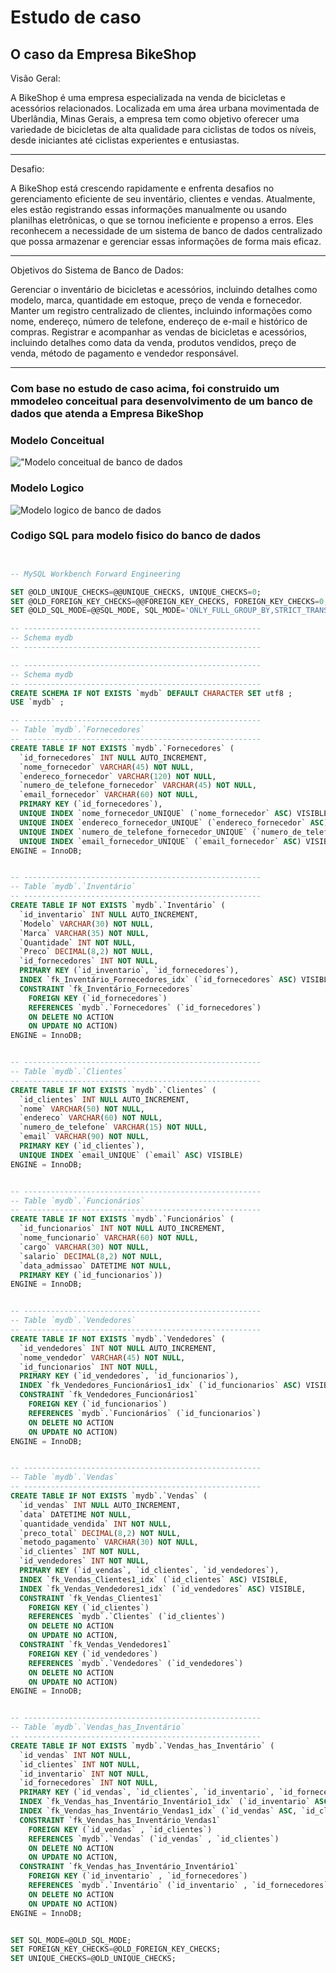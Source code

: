 # Estudo de caso
## O caso da Empresa BikeShop

Visão Geral:

A BikeShop é uma empresa especializada na venda de bicicletas e acessórios relacionados. 
Localizada em uma área urbana movimentada de Uberlândia, Minas Gerais, a empresa tem 
como objetivo oferecer uma variedade de bicicletas de alta qualidade para ciclistas de todos os 
níveis, desde iniciantes até ciclistas experientes e entusiastas.

---

Desafio:

A BikeShop está crescendo rapidamente e enfrenta desafios no gerenciamento eficiente de seu 
inventário, clientes e vendas. Atualmente, eles estão registrando essas informações 
manualmente ou usando planilhas eletrônicas, o que se tornou ineficiente e propenso a erros. 
Eles reconhecem a necessidade de um sistema de banco de dados centralizado que possa 
armazenar e gerenciar essas informações de forma mais eficaz.

---

Objetivos do Sistema de Banco de Dados:

Gerenciar o inventário de bicicletas e acessórios, incluindo detalhes como modelo, marca, 
quantidade em estoque, preço de venda e fornecedor.
Manter um registro centralizado de clientes, incluindo informações como nome, endereço, 
número de telefone, endereço de e-mail e histórico de compras.
Registrar e acompanhar as vendas de bicicletas e acessórios, incluindo detalhes como data da 
venda, produtos vendidos, preço de venda, método de pagamento e vendedor responsável.

---

### Com base no estudo de caso acima, foi construido um mmodeleo conceitual para desenvolvimento de um banco de dados que atenda a Empresa BikeShop

### Modelo Conceitual

!["Modelo conceitual de banco de dados](modelo-conceitual-BikeShop.png)

### Modelo Logico

![Modelo logico de banco de dados](modelo-logico-BikeShop.png)

### Codigo SQL para modelo fisico do banco de dados 

```sql


-- MySQL Workbench Forward Engineering

SET @OLD_UNIQUE_CHECKS=@@UNIQUE_CHECKS, UNIQUE_CHECKS=0;
SET @OLD_FOREIGN_KEY_CHECKS=@@FOREIGN_KEY_CHECKS, FOREIGN_KEY_CHECKS=0;
SET @OLD_SQL_MODE=@@SQL_MODE, SQL_MODE='ONLY_FULL_GROUP_BY,STRICT_TRANS_TABLES,NO_ZERO_IN_DATE,NO_ZERO_DATE,ERROR_FOR_DIVISION_BY_ZERO,NO_ENGINE_SUBSTITUTION';

-- -----------------------------------------------------
-- Schema mydb
-- -----------------------------------------------------

-- -----------------------------------------------------
-- Schema mydb
-- -----------------------------------------------------
CREATE SCHEMA IF NOT EXISTS `mydb` DEFAULT CHARACTER SET utf8 ;
USE `mydb` ;

-- -----------------------------------------------------
-- Table `mydb`.`Fornecedores`
-- -----------------------------------------------------
CREATE TABLE IF NOT EXISTS `mydb`.`Fornecedores` (
  `id_fornecedores` INT NULL AUTO_INCREMENT,
  `nome_fornecedor` VARCHAR(45) NOT NULL,
  `endereco_fornecedor` VARCHAR(120) NOT NULL,
  `numero_de_telefone_fornecedor` VARCHAR(45) NOT NULL,
  `email_fornecedor` VARCHAR(60) NOT NULL,
  PRIMARY KEY (`id_fornecedores`),
  UNIQUE INDEX `nome_fornecedor_UNIQUE` (`nome_fornecedor` ASC) VISIBLE,
  UNIQUE INDEX `endereco_fornecedor_UNIQUE` (`endereco_fornecedor` ASC) VISIBLE,
  UNIQUE INDEX `numero_de_telefone_fornecedor_UNIQUE` (`numero_de_telefone_fornecedor` ASC) VISIBLE,
  UNIQUE INDEX `email_fornecedor_UNIQUE` (`email_fornecedor` ASC) VISIBLE)
ENGINE = InnoDB;


-- -----------------------------------------------------
-- Table `mydb`.`Inventário`
-- -----------------------------------------------------
CREATE TABLE IF NOT EXISTS `mydb`.`Inventário` (
  `id_inventario` INT NULL AUTO_INCREMENT,
  `Modelo` VARCHAR(30) NOT NULL,
  `Marca` VARCHAR(35) NOT NULL,
  `Quantidade` INT NOT NULL,
  `Preco` DECIMAL(8,2) NOT NULL,
  `id_fornecedores` INT NOT NULL,
  PRIMARY KEY (`id_inventario`, `id_fornecedores`),
  INDEX `fk_Inventário_Fornecedores_idx` (`id_fornecedores` ASC) VISIBLE,
  CONSTRAINT `fk_Inventário_Fornecedores`
    FOREIGN KEY (`id_fornecedores`)
    REFERENCES `mydb`.`Fornecedores` (`id_fornecedores`)
    ON DELETE NO ACTION
    ON UPDATE NO ACTION)
ENGINE = InnoDB;


-- -----------------------------------------------------
-- Table `mydb`.`Clientes`
-- -----------------------------------------------------
CREATE TABLE IF NOT EXISTS `mydb`.`Clientes` (
  `id_clientes` INT NULL AUTO_INCREMENT,
  `nome` VARCHAR(50) NOT NULL,
  `endereco` VARCHAR(60) NOT NULL,
  `numero_de_telefone` VARCHAR(15) NOT NULL,
  `email` VARCHAR(90) NOT NULL,
  PRIMARY KEY (`id_clientes`),
  UNIQUE INDEX `email_UNIQUE` (`email` ASC) VISIBLE)
ENGINE = InnoDB;


-- -----------------------------------------------------
-- Table `mydb`.`Funcionários`
-- -----------------------------------------------------
CREATE TABLE IF NOT EXISTS `mydb`.`Funcionários` (
  `id_funcionarios` INT NOT NULL AUTO_INCREMENT,
  `nome_funcionario` VARCHAR(60) NOT NULL,
  `cargo` VARCHAR(30) NOT NULL,
  `salario` DECIMAL(8,2) NOT NULL,
  `data_admissao` DATETIME NOT NULL,
  PRIMARY KEY (`id_funcionarios`))
ENGINE = InnoDB;


-- -----------------------------------------------------
-- Table `mydb`.`Vendedores`
-- -----------------------------------------------------
CREATE TABLE IF NOT EXISTS `mydb`.`Vendedores` (
  `id_vendedores` INT NOT NULL AUTO_INCREMENT,
  `nome_vendedor` VARCHAR(45) NOT NULL,
  `id_funcionarios` INT NOT NULL,
  PRIMARY KEY (`id_vendedores`, `id_funcionarios`),
  INDEX `fk_Vendedores_Funcionários1_idx` (`id_funcionarios` ASC) VISIBLE,
  CONSTRAINT `fk_Vendedores_Funcionários1`
    FOREIGN KEY (`id_funcionarios`)
    REFERENCES `mydb`.`Funcionários` (`id_funcionarios`)
    ON DELETE NO ACTION
    ON UPDATE NO ACTION)
ENGINE = InnoDB;


-- -----------------------------------------------------
-- Table `mydb`.`Vendas`
-- -----------------------------------------------------
CREATE TABLE IF NOT EXISTS `mydb`.`Vendas` (
  `id_vendas` INT NULL AUTO_INCREMENT,
  `data` DATETIME NOT NULL,
  `quantidade_vendida` INT NOT NULL,
  `preco_total` DECIMAL(8,2) NOT NULL,
  `metodo_pagamento` VARCHAR(30) NOT NULL,
  `id_clientes` INT NOT NULL,
  `id_vendedores` INT NOT NULL,
  PRIMARY KEY (`id_vendas`, `id_clientes`, `id_vendedores`),
  INDEX `fk_Vendas_Clientes1_idx` (`id_clientes` ASC) VISIBLE,
  INDEX `fk_Vendas_Vendedores1_idx` (`id_vendedores` ASC) VISIBLE,
  CONSTRAINT `fk_Vendas_Clientes1`
    FOREIGN KEY (`id_clientes`)
    REFERENCES `mydb`.`Clientes` (`id_clientes`)
    ON DELETE NO ACTION
    ON UPDATE NO ACTION,
  CONSTRAINT `fk_Vendas_Vendedores1`
    FOREIGN KEY (`id_vendedores`)
    REFERENCES `mydb`.`Vendedores` (`id_vendedores`)
    ON DELETE NO ACTION
    ON UPDATE NO ACTION)
ENGINE = InnoDB;


-- -----------------------------------------------------
-- Table `mydb`.`Vendas_has_Inventário`
-- -----------------------------------------------------
CREATE TABLE IF NOT EXISTS `mydb`.`Vendas_has_Inventário` (
  `id_vendas` INT NOT NULL,
  `id_clientes` INT NOT NULL,
  `id_inventario` INT NOT NULL,
  `id_fornecedores` INT NOT NULL,
  PRIMARY KEY (`id_vendas`, `id_clientes`, `id_inventario`, `id_fornecedores`),
  INDEX `fk_Vendas_has_Inventário_Inventário1_idx` (`id_inventario` ASC, `id_fornecedores` ASC) VISIBLE,
  INDEX `fk_Vendas_has_Inventário_Vendas1_idx` (`id_vendas` ASC, `id_clientes` ASC) VISIBLE,
  CONSTRAINT `fk_Vendas_has_Inventário_Vendas1`
    FOREIGN KEY (`id_vendas` , `id_clientes`)
    REFERENCES `mydb`.`Vendas` (`id_vendas` , `id_clientes`)
    ON DELETE NO ACTION
    ON UPDATE NO ACTION,
  CONSTRAINT `fk_Vendas_has_Inventário_Inventário1`
    FOREIGN KEY (`id_inventario` , `id_fornecedores`)
    REFERENCES `mydb`.`Inventário` (`id_inventario` , `id_fornecedores`)
    ON DELETE NO ACTION
    ON UPDATE NO ACTION)
ENGINE = InnoDB;


SET SQL_MODE=@OLD_SQL_MODE;
SET FOREIGN_KEY_CHECKS=@OLD_FOREIGN_KEY_CHECKS;
SET UNIQUE_CHECKS=@OLD_UNIQUE_CHECKS;

```